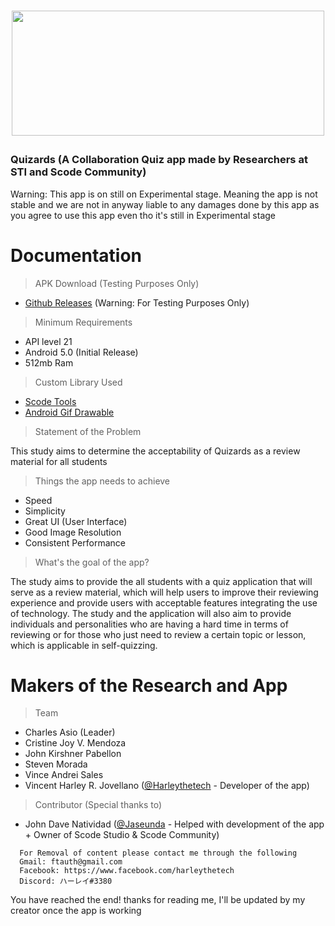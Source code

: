 # <p align="center"><img src="https://user-images.githubusercontent.com/51787264/194911622-613ca932-eb49-4388-9682-4e6162a18517.png" width="500" height="200"></p>

<h3>Quizards (A Collaboration Quiz app made by Researchers at STI and Scode Community)</h3>
<p>Warning: This app is on still on Experimental stage. Meaning the app is not stable and we are not in anyway liable to any damages done by this app as you agree to use this app even tho it's still in Experimental stage</p>

# Documentation
> APK Download (Testing Purposes Only)
- [Github Releases](https://github.com/Harleythetech/quizards/releases) (Warning: For Testing Purposes Only)
> Minimum Requirements
- API level 21 
- Android 5.0 (Initial Release)
- 512mb Ram
> Custom Library Used
- [Scode Tools](https://github.com/Jaseunda/scode-tools-library)
- [Android Gif Drawable](https://github.com/koral--/android-gif-drawable)
> Statement of the Problem
<p>This study aims to determine the acceptability of Quizards as a review material for all students</p>

> Things the app needs to achieve
- Speed
- Simplicity
- Great UI (User Interface)
- Good Image Resolution
- Consistent Performance
> What's the goal of the app?
<p>The study aims to provide the all students with a quiz application that will serve as a review material, which will help users to improve their reviewing experience and provide users with acceptable features integrating the use of technology. The study and the application will also aim to provide individuals and personalities who are having a hard time in terms of reviewing or for those who just need to review a certain topic or lesson, which is applicable in self-quizzing.</p>


# Makers of the Research and App
> Team
- Charles Asio (Leader)
- Cristine Joy V. Mendoza
- John Kirshner Pabellon
- Steven Morada
- Vince Andrei Sales
- Vincent Harley R. Jovellano ([@Harleythetech](https://github.com/Harleythetech) - Developer of the app)
> Contributor (Special thanks to)
- John Dave Natividad ([@Jaseunda](https://github.com/Jaseunda) - Helped with development of the app + Owner of Scode Studio & Scode Community)

```
  For Removal of content please contact me through the following
  Gmail: ftauth@gmail.com
  Facebook: https://www.facebook.com/harleythetech
  Discord: ハーレイ#3380
```
<p>You have reached the end! thanks for reading me, I'll be updated by my creator once the app is working</p>
